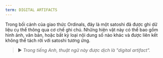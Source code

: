 ```yaml
---
term: DIGITAL ARTIFACTS
---
```


Trong bối cảnh của giao thức Ordinals, đây là một satoshi đã được ghi dữ liệu cụ thể thông qua cơ chế ghi chú. Những hiện vật này có thể bao gồm hình ảnh, văn bản, hoặc bất kỳ loại nội dung số nào khác và được liên kết không thể tách rời với satoshi tương ứng.

> ► *Trong tiếng Anh, thuật ngữ này được dịch là "digital artifact".*